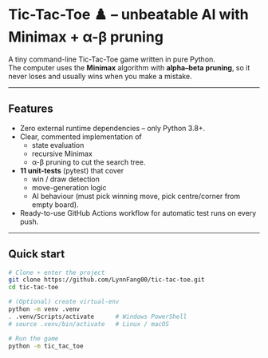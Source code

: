 # Tic-Tac-Toe ♟️ – unbeatable AI with Minimax + α-β pruning


A tiny command-line Tic-Tac-Toe game written in pure Python.  
The computer uses the **Minimax** algorithm with **alpha–beta pruning**, so it never loses and usually wins when you make a mistake.

---

## Features

* Zero external runtime dependencies – only Python 3.8+.
* Clear, commented implementation of
  * state evaluation
  * recursive Minimax
  * α-β pruning to cut the search tree.
* **11 unit-tests** (pytest) that cover
  * win / draw detection  
  * move-generation logic  
  * AI behaviour (must pick winning move, pick centre/corner from empty board).
* Ready-to-use GitHub Actions workflow for automatic test runs on every push.

---

## Quick start

```bash
# Clone + enter the project
git clone https://github.com/LynnFang00/tic-tac-toe.git
cd tic-tac-toe

# (Optional) create virtual-env
python -m venv .venv
. .venv/Scripts/activate      # Windows PowerShell
# source .venv/bin/activate   # Linux / macOS

# Run the game
python -m tic_tac_toe
```
